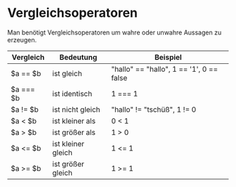 # Vergleichsoperatoren

Man benötigt Vergleichsoperatoren um wahre oder unwahre Aussagen zu erzeugen.  

| Vergleich | Bedeutung | Beispiel |  
| --------- | --------- | -------- |  
| $a == $b | ist gleich | "hallo" == "hallo", 1 == '1', 0 == false  |  
| $a === $b | ist identisch | 1 === 1 |  
| $a != $b | ist nicht gleich | "hallo" != "tschüß", 1 != 0 |  
| $a < $b | ist kleiner als | 0 < 1 |  
| $a > $b | ist größer als | 1 > 0 |  
| $a <= $b | ist kleiner gleich | 1 <= 1 |  
| $a >= $b | ist größer gleich | 1 >= 1 |  
